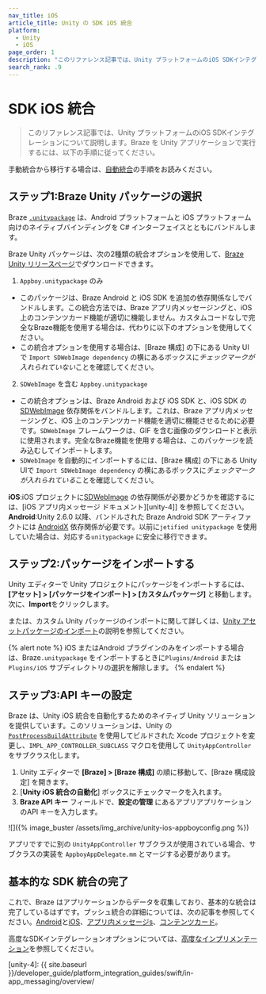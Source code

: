 ```yaml
---
nav_title: iOS
article_title: Unity の SDK iOS 統合
platform: 
  - Unity
  - iOS
page_order: 1
description: "このリファレンス記事では、Unity プラットフォームのiOS SDKインテグレーションについて説明します。"
search_rank: .9
---
```


# SDK iOS 統合

> このリファレンス記事では、Unity プラットフォームのiOS SDKインテグレーションについて説明します。Braze を Unity アプリケーションで実行するには、以下の手順に従ってください。 

手動統合から移行する場合は、[自動統合][5]の手順をお読みください。

## ステップ1:Braze Unity パッケージの選択

Braze [`.unitypackage`][41] は、Android プラットフォームと iOS プラットフォーム向けのネイティブバインディングを C# インターフェイスとともにバンドルします。

Braze Unity パッケージは、次の2種類の統合オプションを使用して、[Braze Unity リリースページ][42]でダウンロードできます。

1. `Appboy.unitypackage` のみ
  - このパッケージは、Braze Android と iOS SDK を追加の依存関係なしでバンドルします。この統合方法では、Braze アプリ内メッセージングと、iOS 上のコンテンツカード機能が適切に機能しません。カスタムコードなしで完全なBraze機能を使用する場合は、代わりに以下のオプションを使用してください。
  - この統合オプションを使用する場合は、\[Braze 構成] の下にある Unity UI で `Import SDWebImage dependency` の横にあるボックスに*チェックマークが入れられていない*ことを確認してください。
2. `SDWebImage` を含む `Appboy.unitypackage`
  - この統合オプションは、Braze Android および iOS SDK と、iOS SDK の [SDWebImage][unity-1] 依存関係をバンドルします。これは、Braze アプリ内メッセージングと、iOS 上のコンテンツカード機能を適切に機能させるために必要です。`SDWebImage` フレームワークは、GIF を含む画像のダウンロードと表示に使用されます。完全なBraze機能を使用する場合は、このパッケージを読み込むしてインポートします。
  - `SDWebImage` を自動的にインポートするには、[Braze 構成] の下にある Unity UIで `Import SDWebImage dependency` の横にあるボックスに*チェックマークが入れられている*ことを確認してください。

**iOS**:iOS プロジェクトに[SDWebImage][unity-1] の依存関係が必要かどうかを確認するには、\[iOS アプリ内メッセージ ドキュメント]\[unity-4]] を参照してください。<br>
**Android**:Unity 2.6.0 以降、バンドルされた Braze Android SDK アーティファクトには [AndroidX][unity-3] 依存関係が必要です。以前に`jetified unitypackage` を使用していた場合は、対応する`unitypackage` に安全に移行できます。

## ステップ2:パッケージをインポートする

Unity エディターで Unity プロジェクトにパッケージをインポートするには、**\[アセット] > \[パッケージをインポート] > \[カスタムパッケージ]** と移動します。次に、**Import**をクリックします。

または、カスタム Unity パッケージのインポートに関して詳しくは、[Unity アセットパッケージのインポート][41]の説明を参照してください。 

{% alert note %}
iOS またはAndroid プラグインのみをインポートする場合は、Braze`.unitypackage` をインポートするときに`Plugins/Android` または`Plugins/iOS` サブディレクトリの選択を解除します。
{% endalert %}

## ステップ3:API キーの設定

Braze は、Unity iOS 統合を自動化するためのネイティブ Unity ソリューションを提供しています。このソリューションは、Unity の [`PostProcessBuildAttribute`](http://docs.unity3d.com/ScriptReference/Callbacks.PostProcessBuildAttribute.html) を使用してビルドされた Xcode プロジェクトを変更し、`IMPL_APP_CONTROLLER_SUBCLASS` マクロを使用して `UnityAppController` をサブクラス化します。

1. Unity エディターで **\[Braze] > \[Braze 構成]** の順に移動して、\[Braze 構成設定] を開きます。
2. \[**Unity iOS 統合の自動化**] ボックスにチェックマークを入れます。
3. **Braze API キー** フィールドで、**設定の管理** にあるアプリアプリケーションのAPI キーを入力します。

![]({% image_buster /assets/img_archive/unity-ios-appboyconfig.png %})

アプリですでに別の `UnityAppController` サブクラスが使用されている場合、サブクラスの実装を `AppboyAppDelegate.mm` とマージする必要があります。

## 基本的な SDK 統合の完了

これで、Braze はアプリケーションからデータを収集しており、基本的な統合は完了しているはずです。プッシュ統合の詳細については、次の記事を参照してください。[Android][53]と[iOS][50]、[アプリ内メッセージs][34]、[コンテンツカード][40]。

高度なSDKインテグレーションオプションについては、[高度なインプリメンテーション][54]を参照してください。

[5]: #transitioning-from-manual-to-automated-integration-ios
[34]: {{site.baseurl}}/developer_guide/platform_integration_guides/unity/in-app_messaging/
[35]: {{site.baseurl}}/developer_guide/platform_integration_guides/unity/news_feed/
[40]: {{site.baseurl}}/developer_guide/platform_integration_guides/unity/content_cards/
[41]: https://docs.unity3d.com/Manual/AssetPackages.html
[42]: https://github.com/Appboy/appboy-unity-sdk/releases
[50]: {{site.baseurl}}/developer_guide/platform_integration_guides/unity/push_notifications/ios/
[53]: {{site.baseurl}}/developer_guide/platform_integration_guides/unity/push_notifications/android/
[54]: {{site.baseurl}}/developer_guide/platform_integration_guides/unity/sdk_integration/advanced_use_cases/#ios-sdk-advanced
[unity-1]: https://github.com/SDWebImage/SDWebImage
[unity-2]: https://firebase.google.com/docs/unity/setup
[unity-3]: https://developer.android.com/jetpack/androidx
\[unity-4]: {{ site.baseurl }}/developer_guide/platform_integration_guides/swift/in-app_messaging/overview/
